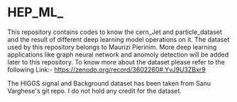 # HEP_ML_
This repository contains codes to know the cern_Jet and particle_dataset and the result of different deep learning model operations on it. 
The dataset used by this repository belongs to Maurizi Pierinim.
More deep learning applications like graph neural network and anomoly detection will be added later to this repository. 
To know more about the dataset please refer to the following Link:- https://zenodo.org/record/3602260#.YvJ9U3ZBxr9

The HIGGS signal and Background dataset has been taken from Sanu Varghese's git repo. I do not hold any credit for the dataset. 
